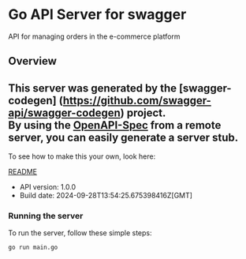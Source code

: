 # Go API Server for swagger

API for managing orders in the e-commerce platform

## Overview
This server was generated by the [swagger-codegen]
(https://github.com/swagger-api/swagger-codegen) project.  
By using the [OpenAPI-Spec](https://github.com/OAI/OpenAPI-Specification) from a remote server, you can easily generate a server stub.  
-

To see how to make this your own, look here:

[README](https://github.com/swagger-api/swagger-codegen/blob/master/README.md)

- API version: 1.0.0
- Build date: 2024-09-28T13:54:25.675398416Z[GMT]


### Running the server
To run the server, follow these simple steps:

```
go run main.go
```

